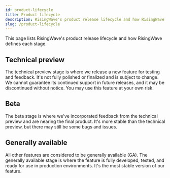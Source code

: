 ```yaml
---
id: product-lifecycle
title: Product lifecycle
description: RisingWave's product release lifecycle and how RisingWave defines each stage.
slug: /product-lifecycle
---
```


This page lists RisingWave's product release lifecycle and how RisingWave defines each stage.

## Technical preview

The technical preview stage is where we release a new feature for testing and feedback. It's not fully polished or finalized and is subject to change. We cannot guarantee its continued support in future releases, and it may be discontinued without notice. You may use this feature at your own risk.

## Beta

The beta stage is where we've incorporated feedback from the technical preview and are nearing the final product. It's more stable than the technical preview, but there may still be some bugs and issues.

## Generally available

All other features are considered to be generally available (GA). The generally available stage is where the feature is fully developed, tested, and ready for use in production environments. It's the most stable version of our feature.

